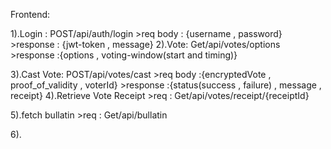 Frontend:

1).Login : POST/api/auth/login 
            >req body : {username , password}
            >response : {jwt-token , message}
2).Vote: Get/api/votes/options 
        >response :{options , voting-window(start and timing)}

3).Cast Vote: POST/api/votes/cast
        >req body :{encryptedVote , proof_of_validity , voterId}
        >response :{status(success , failure) , message , receipt}
4).Retrieve Vote Receipt
        >req : Get/api/votes/receipt/{receiptId}

5).fetch bullatin 
        >req : Get/api/bullatin

6).